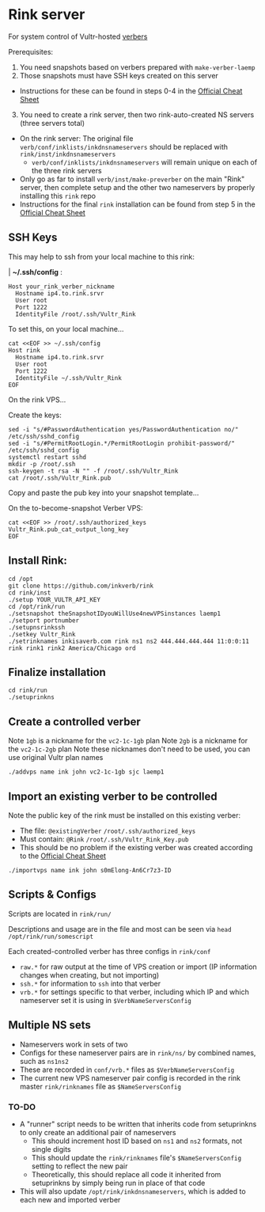 # Rink server
For system control of Vultr-hosted [verbers](https://github.com/inkverb/verb)

Prerequisites:
1. You need snapshots based on verbers prepared with `make-verber-laemp`
2. Those snapshots must have SSH keys created on this server
  - Instructions for these can be found in steps 0-4 in the [Official Cheat Sheet](https://github.com/inkVerb/verb/blob/main/dev/official-cheat-sheet.md)
3. You need to create a rink server, then two rink-auto-created NS servers (three servers total)
  - On the rink server: The original file `verb/conf/inklists/inkdnsnameservers` should be replaced with `rink/inst/inkdnsnameservers`
    - `verb/conf/inklists/inkdnsnameservers` will remain unique on each of the three rink servers
  - Only go as far to install `verb/inst/make-preverber` on the main "Rink" server, then complete setup and the other two nameservers by properly installing this `rink` repo
  - Instructions for the final `rink` installation can be found from step 5 in the [Official Cheat Sheet](https://github.com/inkVerb/verb/blob/main/dev/official-cheat-sheet.md)

## SSH Keys

This may help to ssh from your local machine to this rink:

| **~/.ssh/config** :

```console
Host your_rink_verber_nickname
  Hostname ip4.to.rink.srvr
  User root
  Port 1222
  IdentityFile /root/.ssh/Vultr_Rink
```

To set this, on your local machine...

```console
cat <<EOF >> ~/.ssh/config
Host rink
  Hostname ip4.to.rink.srvr
  User root
  Port 1222
  IdentityFile ~/.ssh/Vultr_Rink
EOF
```

On the rink VPS...

Create the keys:

```console --noconfirm
sed -i "s/#PasswordAuthentication yes/PasswordAuthentication no/" /etc/ssh/sshd_config
sed -i "s/#PermitRootLogin.*/PermitRootLogin prohibit-password/" /etc/ssh/sshd_config
systemctl restart sshd
mkdir -p /root/.ssh
ssh-keygen -t rsa -N "" -f /root/.ssh/Vultr_Rink
cat /root/.ssh/Vultr_Rink.pub
```

Copy and paste the pub key into your snapshot template...

On the to-become-snapshot Verber VPS:

```console
cat <<EOF >> /root/.ssh/authorized_keys
Vultr_Rink.pub_cat_output_long_key
EOF
```

## Install Rink:

```console
cd /opt
git clone https://github.com/inkverb/rink
cd rink/inst
./setup YOUR_VULTR_API_KEY
cd /opt/rink/run
./setsnapshot theSnapshotIDyouWillUse4newVPSinstances laemp1
./setport portnumber
./setupnsrinkssh
./setkey Vultr_Rink
./setrinknames inkisaverb.com rink ns1 ns2 444.444.444.444 11:0:0:11 rink rink1 rink2 America/Chicago ord
```

## Finalize installation
```
cd rink/run
./setuprinkns
```

## Create a controlled verber
Note `1gb` is a nickname for the `vc2-1c-1gb` plan
Note `2gb` is a nickname for the `vc2-1c-2gb` plan
Note these nicknames don't need to be used, you can use original Vultr plan names
```console
./addvps name ink john vc2-1c-1gb sjc laemp1
```

## Import an existing verber to be controlled
Note the public key of the rink must be installed on this existing verber:
- The file: `@existingVerber` `/root/.ssh/authorized_keys`
- Must contain: `@Rink` `/root/.ssh/Vultr_Rink_Key.pub`
- This should be no problem if the existing verber was created according to the [Official Cheat Sheet](https://github.com/inkVerb/verb/blob/main/dev/official-cheat-sheet.md)
```console
./importvps name ink john s0mElong-An6Cr7z3-ID
```

## Scripts & Configs

Scripts are located in `rink/run/`

Descriptions and usage are in the file and most can be seen via `head /opt/rink/run/somescript`

Each created-controlled verber has three configs in `rink/conf`

- `raw.*` for raw output at the time of VPS creation or import (IP information changes when creating, but not importing)
- `ssh.*` for information to `ssh` into that verber
- `vrb.*` for settings specific to that verber, including which IP and which nameserver set it is using in `$VerbNameServersConfig`

## Multiple NS sets
- Nameservers work in sets of two
- Configs for these nameserver pairs are in `rink/ns/` by combined names, such as `ns1ns2`
- These are recorded in `conf/vrb.*` files as `$VerbNameServersConfig`
- The current new VPS nameserver pair config is recorded in the rink master `rink/rinknames` file as `$NameServersConfig`

### TO-DO
- A "runner" script needs to be written that inherits code from setuprinkns to only create an additional pair of nameservers
  - This should increment host ID based on `ns1` and `ns2` formats, not single digits
  - This should update the `rink/rinknames` file's `$NameServersConfig` setting to reflect the new pair
  - Theoretically, this should replace all code it inherited from setuprinkns by simply being run in place of that code
- This will also update `/opt/rink/inkdnsnameservers`, which is added to each new and imported verber